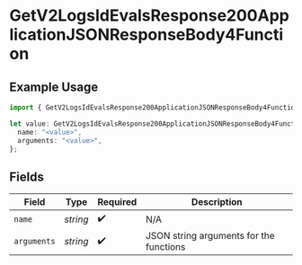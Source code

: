 # GetV2LogsIdEvalsResponse200ApplicationJSONResponseBody4Function

## Example Usage

```typescript
import { GetV2LogsIdEvalsResponse200ApplicationJSONResponseBody4Function } from "orq-poc-typescript-multi-env-version/models/operations";

let value: GetV2LogsIdEvalsResponse200ApplicationJSONResponseBody4Function = {
  name: "<value>",
  arguments: "<value>",
};
```

## Fields

| Field                                   | Type                                    | Required                                | Description                             |
| --------------------------------------- | --------------------------------------- | --------------------------------------- | --------------------------------------- |
| `name`                                  | *string*                                | :heavy_check_mark:                      | N/A                                     |
| `arguments`                             | *string*                                | :heavy_check_mark:                      | JSON string arguments for the functions |
